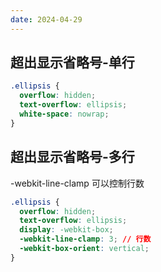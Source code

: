 ```yaml
---
date: 2024-04-29
---
```


## 超出显示省略号-单行

```css
.ellipsis {
  overflow: hidden;
  text-overflow: ellipsis;
  white-space: nowrap;
}
```

## 超出显示省略号-多行

-webkit-line-clamp 可以控制行数

```css
.ellipsis {
  overflow: hidden;
  text-overflow: ellipsis;
  display: -webkit-box;
  -webkit-line-clamp: 3; // 行数
  -webkit-box-orient: vertical;
}
```
